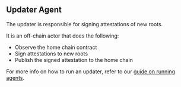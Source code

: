 ## Updater Agent

The updater is responsible for signing attestations of new roots.

It is an off-chain actor that does the following:

- Observe the home chain contract
- Sign attestations to new roots
- Publish the signed attestation to the home chain

For more info on how to run an updater, refer to our [guide on running agents](../RUNNING-AGENTS.md).
